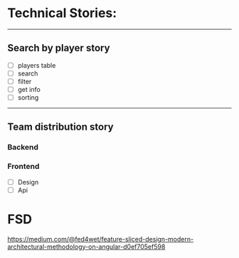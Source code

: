 # Technical Stories:

---

## Search by player story

- [ ] players table
- [ ] search
- [ ] filter
- [ ] get info
- [ ] sorting

---

## Team distribution story

### Backend

### Frontend

- [ ] Design
- [ ] Api

# FSD

https://medium.com/@fed4wet/feature-sliced-design-modern-architectural-methodology-on-angular-d0ef705ef598
